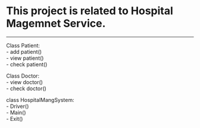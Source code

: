 # This project is related to Hospital Magemnet Service.
--------------------------------------------------------

Class Patient:<br>
        - add patient()<br>
        - view patient()<br>
        - check patient()<br>

Class Doctor:<br>
        - view doctor()<br>
        - check doctor()<br>

class HospitalMangSystem:<br>
        - Driver()<br> 
        - Main()<br>
        - Exit()<br> 